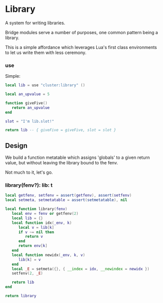 # Library


  A system for writing libraries\.

Bridge modules serve a number of purposes, one common pattern being a library\.

This is a simple affordance which leverages Lua's first class environments to
let us write them with less ceremony\.


### use

Simple:

```lua
local lib = use "cluster:library" ()

local an_upvalue = 5

function giveFive()
   return an_upvalue
end

slot = "I'm lib.slot!"

return lib -- { giveFive = giveFive, slot = slot }
```

## Design

We build a function metatable which assigns 'globals' to a given return value,
but without leaving the library bound to the fenv\.

Not much to it, let's go\.


### library\(fenv?\): lib: t

```lua
local getfenv, setfenv = assert(getfenv), assert(setfenv)
local setmeta, setmetatable = assert(setmetatable), nil

local function library(fenv)
   local env = fenv or getfenv(2)
   local lib = {}
   local function idx(_env, k)
      local v = lib[k]
      if v ~= nil then
         return v
      end
      return env[k]
   end
   local function newidx(_env, k, v)
      lib[k] = v
   end
   local _E = setmeta({}, { __index = idx, __newindex = newidx })
   setfenv(2, _E)

   return lib
end
```

```lua
return library
```
